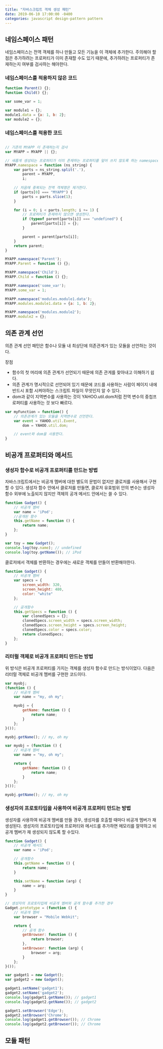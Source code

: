 ```yaml
---
title: "자바스크립트 객체 생성 패턴"
date: 2019-06-10 17:00:00 -0400
categories: javascript design-pattern pattern
---
```


## 네임스페이스 패턴
네임스페이스는 전역 객체를 하나 만들고 모든 기능을 이 객체에 추가한다. 주의해야 할 점은 추가하려는 프로퍼티가 이미 존재할 수도 있기 때문에, 추가하려는 프로퍼티가 존재하는지 여부를 검사하는 해야한다.

### 네임스페이스를 적용하지 않은 코드
```js
function Parent() {};
function Child() {};

var some_var = 1;

var module1 = {};
module1.data = {a: 1, b: 2};
var module2 = {};
```

### 네임스페이스를 적용한 코드
```js

// 기존의 MYAPP 이 존재하는지 검사
var MYAPP = MYAPP || {};

// 새롭게 생성되는 프로퍼티가 이미 존재하는 프로퍼티를 덮어 쓰지 않도록 하는 namespace 메소드
MYAPP.namespace = function (ns_string) {
    var parts = ns_string.split('.'),
        parent = MYAPP,
        i;
    
    // 처음에 중복되는 전역 객체명은 제거한다.
    if (parts[0] === "MYAPP") {
        parts = parts.slice(1);
    }

    for (i = 0; i < parts.length; i += 1) {
        // 프로퍼티가 존재하지 않으면 생성한다.
        if (typeof parent[parts[i]] === "undefined") {
            parent[parts[i]] = {};
        }

        parent = parent[parts[i]];
    }
    return parent;
}

MYAPP.namespace('Parent');
MYAPP.Parent = function () {};

MYAPP.namespace('Child');
MYAPP.Child = function () {};

MYAPP.namespace('some_var');
MYAPP.some_var = 1;

MYAPP.namespace('modules.module1.data');
MYAPP.modules.module1.data = {a: 1, b: 2};

MYAPP.namespace('modules.module2');
MYAPP.module2 = {};
```

## 의존 관계 선언
의존 관계 선언 패턴은 함수나 모듈 내 최상단에 의존관계가 있는 모듈을 선언하는 것이다.

장점
- 함수의 첫 머리에 의존 관계가 선언되기 때문에 의존 관게를 찾아내고 이해하기 쉽다.
- 의존 관계가 명시적으로 선언되어 있기 때문에 코드를 사용하는 사람이 페이지 내에 반드시 포함 시켜야하는 스크립트 파일이 무엇인지 알 수 있다.
- dom과 같이 지역변수를 사용하는 것이 YAHOO.util.dom처럼 전역 변수의 중첩프로퍼티를 사용하는 것 보다 빠르다.

```js
var myFunction = function() {
    // 의존관계가 있는 모듈을 지역변수로 선언한다.
    var event = YAHOO.util.Event, 
        dom = YAHOO.util.dom;

    // event와 dom을 사용한다.
}
```

## 비공개 프로퍼티와 메서드

### 생성자 함수로 비공개 프로퍼티를 만드는 방법
자바스크립트에서는 비공개 멤버에 대한 별도의 문법이 없지만 클로저를 사용해서 구현할 수 있다. 생성자 함수 안에서 클로저를 만들면, 클로저 유효범위 안의 변수는 생성자 함수 외부에 노출되지 않지만 객체의 공개 메서드 안에서는 쓸 수 있다.

```js
function Gadget() {
    // 비공개 멤버
    var name = 'iPod';
    //공개된 함수
    this.getName = function () {
        return name;
    };
}

var toy = new Gadget();
console.log(toy.name); // undefined
console.log(toy.getName()); // iPod
```

클로저에서 객체를 반환하는 경우에는 새로운 객체를 만들어 반환해야한다.
```js
function Gadget() {
    // 비공개 멤버
    var specs = {
        screen_width: 320,
        screen_height: 480,
        color: "white"
    };

    // 공개함수
    this.getSpecs = function () {
        var clonedSpecs = {};
        clonedSpecs.screen_width = specs.screen_width;
        clonedSpecs.screen_height = specs.screen_height;
        clonedSpecs.color = specs.color;
        return clonedSpecs;
    };
}
```

### 리터럴 객체로 비공개 프로퍼티 만드는 방법
위 방식은 비공개 프로퍼티를 가지는 객체를 생성자 함수로 만드는 방식이었다. 다음은 리터럴 객체로 비공개 멤버를 구현한 코드이다.

```js
var myobj;
(function () {
    // 비공개 멤버
    var name = "my, oh my";

    myobj = {
        getName: function () {
            return name;
        }
    };
}());

myobj.getName(); // my, oh my
```

```js
var myobj = (function () {
    // 비공개 멤버
    var name = "my, oh my";

    return {
        getName: function () {
            return name;
        }
    };
}());

myobj.getName(); // my, oh my
```

### 생성자의 프로토타입을 사용하여 비공개 프로퍼티 만드는 방법
생성자를 사용하여 비공개 멤버를 만들 경우, 생성자를 호출할 때마다 비공개 멤버가 재 생성된다. 생성자의 프로토타입에 프로퍼티와 메서드를 추가하면 메모리를 절약하고 비공개 멤버가 재 생성되지 않도록 할 수있다.

```js
function Gadget() {
    // 비공개 메서드
    var name = 'iPod';

    // 공개함수
    this.getName = function () {
        return name;
    }

    this.setName = function (arg) {
        name = arg;
    }
}

// 생성자의 프로토타입에 비공개 멤버와 공개 함수를 추가한 경우
Gadget.prototype = (function () {
    // 비공개 멤버
    var browser = "Mobile Webkit";

    return {
        // 공개 함수
        getBrowser: function () {
            return browser;
        },
        setBrowser: function (arg) {
            browser = arg;
        }
    };
}());

var gadget1 = new Gadget();
var gadget2 = new Gadget();

gadget1.setName('gadget1'); 
gadget2.setName('gadget2');
console.log(gadget1.getName()); // gadget1
console.log(gadget2.getName()); // gadget2

gadget1.setBrowser('Edge');
gadget2.setBrowser('Chrome');
console.log(gadget1.getBrowser()); // Chrome
console.log(gadget2.getBrowser()); // Chrome
```

## 모듈 패턴